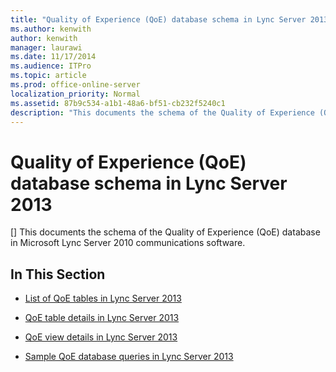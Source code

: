 ```yaml
---
title: "Quality of Experience (QoE) database schema in Lync Server 2013"
ms.author: kenwith
author: kenwith
manager: laurawi
ms.date: 11/17/2014
ms.audience: ITPro
ms.topic: article
ms.prod: office-online-server
localization_priority: Normal
ms.assetid: 87b9c534-a1b1-48a6-bf51-cb232f5240c1
description: "This documents the schema of the Quality of Experience (QoE) database in Microsoft Lync Server 2010 communications software."
---
```


# Quality of Experience (QoE) database schema in Lync Server 2013
[]
This documents the schema of the Quality of Experience (QoE) database in Microsoft Lync Server 2010 communications software.
  
## In This Section

- [List of QoE tables in Lync Server 2013](list-of-qoe-tables.md)
    
- [QoE table details in Lync Server 2013](qoe-table-details.md)
    
- [QoE view details in Lync Server 2013](qoe-view-details.md)
    
- [Sample QoE database queries in Lync Server 2013](sample-qoe-database-queries.md)
    

